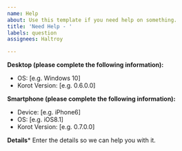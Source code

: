 ```yaml
---
name: Help
about: Use this template if you need help on something.
title: 'Need Help - '
labels: question
assignees: Haltroy

---
```


**Desktop (please complete the following information):**
 - OS: [e.g. Windows 10]
 - Korot Version: [e.g. 0.6.0.0]

**Smartphone (please complete the following information):**
 - Device: [e.g. iPhone6]
 - OS: [e.g. iOS8.1]
 - Korot Version: [e.g. 0.7.0.0]

**Details***
Enter the details so we can help you with it.
